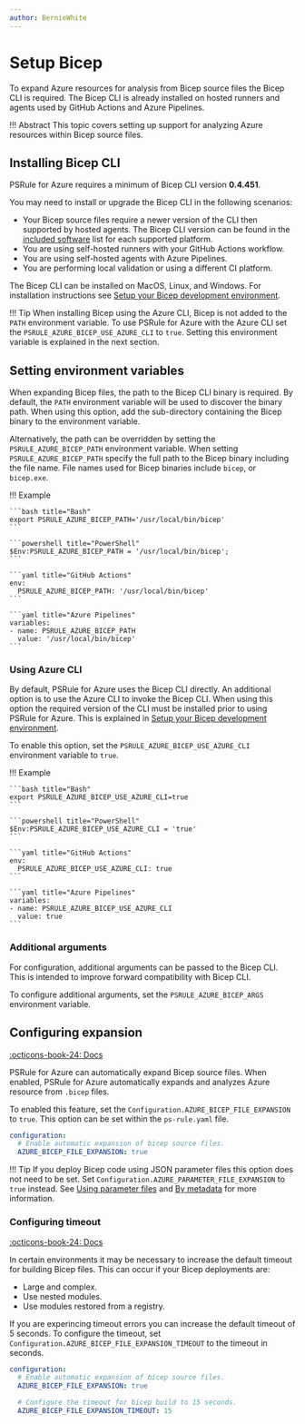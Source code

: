 ```yaml
---
author: BernieWhite
---
```


# Setup Bicep

To expand Azure resources for analysis from Bicep source files the Bicep CLI is required.
The Bicep CLI is already installed on hosted runners and agents used by GitHub Actions and Azure Pipelines.

!!! Abstract
    This topic covers setting up support for analyzing Azure resources within Bicep source files.

## Installing Bicep CLI

PSRule for Azure requires a minimum of Bicep CLI version **0.4.451**.

You may need to install or upgrade the Bicep CLI in the following scenarios:

- Your Bicep source files require a newer version of the CLI then supported by hosted agents.
  The Bicep CLI version can be found in the [included software][1] list for each supported platform.
- You are using self-hosted runners with your GitHub Actions workflow.
- You are using self-hosted agents with Azure Pipelines.
- You are performing local validation or using a different CI platform.

The Bicep CLI can be installed on MacOS, Linux, and Windows.
For installation instructions see [Setup your Bicep development environment][2].

  [1]: https://github.com/actions/virtual-environments
  [2]: https://docs.microsoft.com/azure/azure-resource-manager/bicep/install

!!! Tip
    When installing Bicep using the Azure CLI, Bicep is not added to the `PATH` environment variable.
    To use PSRule for Azure with the Azure CLI set the `PSRULE_AZURE_BICEP_USE_AZURE_CLI` to `true`.
    Setting this environment variable is explained in the next section.

## Setting environment variables

When expanding Bicep files, the path to the Bicep CLI binary is required.
By default, the `PATH` environment variable will be used to discover the binary path.
When using this option, add the sub-directory containing the Bicep binary to the environment variable.

Alternatively, the path can be overridden by setting the `PSRULE_AZURE_BICEP_PATH` environment variable.
When setting `PSRULE_AZURE_BICEP_PATH` specify the full path to the Bicep binary including the file name.
File names used for Bicep binaries include `bicep`, or `bicep.exe`.

!!! Example

    ```bash title="Bash"
    export PSRULE_AZURE_BICEP_PATH='/usr/local/bin/bicep'
    ```

    ```powershell title="PowerShell"
    $Env:PSRULE_AZURE_BICEP_PATH = '/usr/local/bin/bicep';
    ```

    ```yaml title="GitHub Actions"
    env:
      PSRULE_AZURE_BICEP_PATH: '/usr/local/bin/bicep'
    ```

    ```yaml title="Azure Pipelines"
    variables:
    - name: PSRULE_AZURE_BICEP_PATH
      value: '/usr/local/bin/bicep'
    ```

### Using Azure CLI

By default, PSRule for Azure uses the Bicep CLI directly.
An additional option is to use the Azure CLI to invoke the Bicep CLI.
When using this option the required version of the CLI must be installed prior to using PSRule for Azure.
This is explained in [Setup your Bicep development environment][3].

To enable this option, set the `PSRULE_AZURE_BICEP_USE_AZURE_CLI` environment variable to `true`.

!!! Example

    ```bash title="Bash"
    export PSRULE_AZURE_BICEP_USE_AZURE_CLI=true
    ```

    ```powershell title="PowerShell"
    $Env:PSRULE_AZURE_BICEP_USE_AZURE_CLI = 'true'
    ```

    ```yaml title="GitHub Actions"
    env:
      PSRULE_AZURE_BICEP_USE_AZURE_CLI: true
    ```

    ```yaml title="Azure Pipelines"
    variables:
    - name: PSRULE_AZURE_BICEP_USE_AZURE_CLI
      value: true
    ```

  [3]: https://docs.microsoft.com/azure/azure-resource-manager/bicep/install#azure-cli

### Additional arguments

For configuration, additional arguments can be passed to the Bicep CLI.
This is intended to improve forward compatibility with Bicep CLI.

To configure additional arguments, set the `PSRULE_AZURE_BICEP_ARGS` environment variable.

## Configuring expansion

[:octicons-book-24: Docs][4]

PSRule for Azure can automatically expand Bicep source files.
When enabled, PSRule for Azure automatically expands and analyzes Azure resource from `.bicep` files.

To enabled this feature, set the `Configuration.AZURE_BICEP_FILE_EXPANSION` to `true`.
This option can be set within the `ps-rule.yaml` file.

```yaml
configuration:
  # Enable automatic expansion of bicep source files.
  AZURE_BICEP_FILE_EXPANSION: true
```

!!! Tip
    If you deploy Bicep code using JSON parameter files this option does not need to be set.
    Set `Configuration.AZURE_PARAMETER_FILE_EXPANSION` to `true` instead.
    See [Using parameter files][5] and [By metadata][6] for more information.

  [4]: configuring-expansion.md#bicepsourceexpansion
  [5]: ../using-bicep.md#usingparameterfiles
  [6]: ../using-templates.md#bymetadata

### Configuring timeout

[:octicons-book-24: Docs][7]

In certain environments it may be necessary to increase the default timeout for building Bicep files.
This can occur if your Bicep deployments are:

- Large and complex.
- Use nested modules.
- Use modules restored from a registry.

If you are experincing timeout errors you can increase the default timeout of 5 seconds.
To configure the timeout, set `Configuration.AZURE_BICEP_FILE_EXPANSION_TIMEOUT` to the timeout in seconds.

```yaml
configuration:
  # Enable automatic expansion of bicep source files.
  AZURE_BICEP_FILE_EXPANSION: true

  # Configure the timeout for bicep build to 15 seconds.
  AZURE_BICEP_FILE_EXPANSION_TIMEOUT: 15
```

  [7]: configuring-expansion.md#bicepcompilationtimeout
